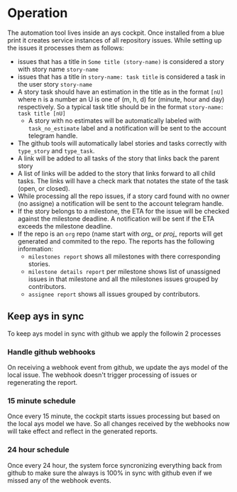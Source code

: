 # Operation
The automation tool lives inside an ays cockpit. Once installed from a blue print it creates service instances of all repository issues. While setting up the issues it processes them as follows:

- issues that has a title in `Some title (story-name)` is considered a story with story name `story-name`
- issues that has a title in `story-name: task title` is considered a task in the user story `story-name`
- A story task should have an estimation in the title as in the format `[nU]` where n is a number an U is one of (m, h, d) for (minute, hour and day) respectively. So a typical task title should be in the format `story-name: task title [nU]`
  - A story with no estimates will be automatically labeled with `task_no_estimate` label and a notification will be sent to the account telegram handle.
- The github tools will automatically label stories and tasks correctly with `type_story` and `type_task`.
- A link will be added to all tasks of the story that links back the parent story
- A list of links will be added to the story that links forward to all child tasks. The links will have a check mark that notates the state of the task (open, or closed).
- While processing all the repo issues, if a story card found with no owner (no assigne) a notification will be sent to the account telegram handle.
- If the story belongs to a milestone, the ETA for the issue will be checked against the milestone deadline. A notification will be sent if the ETA exceeds the milestone deadline.
- If the repo is an `org` repo (name start with *org_* or *proj_* reports will get generated and commited to the repo. The reports has the following information:
  - `milestones report` shows all milestones with there corresponding stories.
  - `milestone details report` per milestone shows list of unassigned issues in that milestone and all the milestones issues grouped by contributors.
  - `assignee report` shows all issues grouped by contributors.

## Keep ays in sync
To keep ays model in sync with github we apply the followin 2 processes

### Handle github webhooks
On receiving a webhook event from github, we update the ays model of the local issue. The webhook doesn't trigger processing of issues or regenerating the report.

### 15 minute schedule
Once every 15 minute, the cockpit starts issues processing but based on the local ays model we have. So all changes received by the webhooks now will take effect and reflect in the generated reports.

### 24 hour schedule
Once every 24 hour, the system force syncronizing everything back from github to make sure the always is 100% in sync with github even if we missed any of the webhook events.

